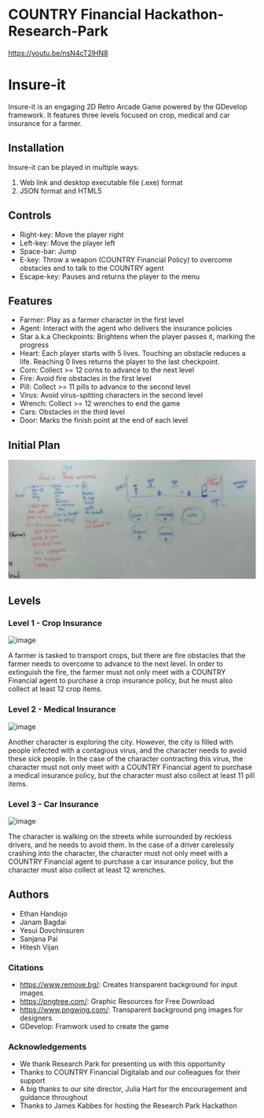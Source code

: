 # COUNTRY Financial Hackathon-Research-Park 
https://youtu.be/nsN4cT2lHN8
# Insure-it

Insure-it is an engaging 2D Retro Arcade Game powered by the GDevelop framework. It features three levels focused on crop, medical and car insurance for a farmer.

## Installation

Insure-it can be played in multiple ways:
1. Web link and desktop executable file (.exe) format
2. JSON format and HTML5

## Controls

- Right-key: Move the player right
- Left-key: Move the player left
- Space-bar: Jump
- E-key: Throw a weapon (COUNTRY Financial Policy) to overcome obstacles and to talk to the COUNTRY agent
- Escape-key: Pauses and returns the player to the menu

## Features

- Farmer: Play as a farmer character in the first level
- Agent: Interact with the agent who delivers the insurance policies
- Star a.k.a Checkpoints: Brightens when the player passes it, marking the progress
- Heart: Each player starts with 5 lives. Touching an obstacle reduces a life. Reaching 0 lives returns the player to the last checkpoint.
- Corn: Collect >= 12 corns to advance to the next level
- Fire: Avoid fire obstacles in the first level
- Pill: Collect >= 11 pills to advance to the second level
- Virus: Avoid virus-spitting characters in the second level
- Wrench: Collect >= 12 wrenches to end the game
- Cars: Obstacles in the third level
- Door: Marks the finish point at the end of each level

## Initial Plan
![White Board](Hackathon_Initial_Plan.jpeg)

## Levels

### Level 1 - Crop Insurance

![image](https://github.com/handojo3/Insure-It/assets/92761906/d1147577-36b8-44c6-b4d3-a19ef259afe5)


A farmer is tasked to transport crops, but there are fire obstacles that the farmer needs to overcome to advance to the next level. In order to extinguish the fire, the farmer must not only meet with a COUNTRY Financial agent to purchase a crop insurance policy, but he must also collect at least 12 crop items. 

### Level 2 - Medical Insurance

![image](https://github.com/handojo3/Insure-It/assets/92761906/9412e15c-688b-427f-9aca-e4cd0a868b79)

Another character is exploring the city. However, the city is filled with people infected with a contagious virus, and the character needs to avoid these sick people. In the case of the character contracting this virus, the character must not only meet with a COUNTRY Financial agent to purchase a medical insurance policy, but the character must also collect at least 11 pill items.

### Level 3 - Car Insurance

![image](https://github.com/handojo3/Insure-It/assets/92761906/39f192ca-89d2-470a-872a-e69dedb1ed23)

The character is walking on the streets while surrounded by reckless drivers, and he needs to avoid them. In the case of a driver carelessly crashing into the character, the character must not only meet with a COUNTRY Financial agent to purchase a car insurance policy, but the character must also collect at least 12 wrenches. 

## Authors

- Ethan Handojo
- Janam Bagdai
- Yesui Dovchinsuren
- Sanjana Pai
- Hitesh Vijan

### Citations

- https://www.remove.bg/: Creates transparent background for input images
- https://pngtree.com/: Graphic Resources for Free Download
- https://www.pngwing.com/: Transparent background png images for designers
- GDevelop: Framwork used to create the game

### Acknowledgements
- We thank Research Park for presenting us with this opportunity
- Thanks to COUNTRY Financial Digitalab and our colleagues for their support
- A big thanks to our site director, Julia Hart for the encouragement and guidance throughout
- Thanks to James Kabbes for hosting the Research Park Hackathon
